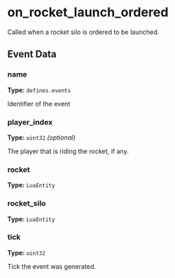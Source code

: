 # on_rocket_launch_ordered

Called when a rocket silo is ordered to be launched.

## Event Data

### name

**Type:** `defines.events`

Identifier of the event

### player_index

**Type:** `uint32` *(optional)*

The player that is riding the rocket, if any.

### rocket

**Type:** `LuaEntity`

### rocket_silo

**Type:** `LuaEntity`

### tick

**Type:** `uint32`

Tick the event was generated.

